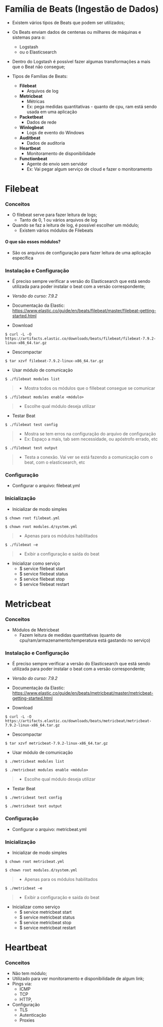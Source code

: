 # Família de Beats (Ingestão de Dados)

- Existem vários tipos de Beats que podem ser utilizados;
- Os Beats enviam dados de centenas ou milhares de máquinas e sistemas para o:
  - Logstash
  - ou o Elasticsearch
- Dentro do Logstash é possível fazer algumas transformações a mais que o Beat não consegue;

- Tipos de Famílias de Beats:
  - **Filebeat**
    - Arquivos de log
  - **Metricbeat**
    - Métricas
    - Ex: pega medidas quantitativas - quanto de cpu, ram está sendo usada em uma aplicação
  - **Packetbeat**
    - Dados de rede
  - **Winlogbeat**
    - Logs de evento do Windows
  - **Auditbeat**
    - Dados de auditoria
  - **Heartbeat**
    - Monitoramento de disponibilidade
  - **Functionbeat**
    - Agente de envio sem servidor
    - Ex: Vai pegar algum serviço de cloud e fazer o monitoramento

# Filebeat

### Conceitos
- O filebeat serve para fazer leitura de logs;
  - Tanto de 0, 1 ou vários arquivos de log
- Quando se faz a leitura de log, é possível escolher um módulo;
  - Existem vários módulos de Filebeats
#### O que são esses módulos?
- São os arquivos de configuração para fazer leitura de uma aplicação específica

### Instalação e Configuração
- É preciso sempre verificar a versão do Elasticsearch que está sendo utilizada para poder instalar o beat com a versão correspondente;
- *Versão do curso: 7.9.2*
- Documentação da Elastic: https://www.elastic.co/guide/en/beats/filebeat/master/filebeat-getting-started.html

- Download
```
$ curl -L -O https://artifacts.elastic.co/downloads/beats/filebeat/filebeat-7.9.2-linux-x86_64.tar.gz
```
- Descompactar
```
$ tar xzvf filebeat-7.9.2-linux-x86_64.tar.gz
```
- Usar módulo de comunicação
```
$ ./filebeat modules list
```
> - Mostra todos os módulos que o fillebeat consegue se comunicar
```
$ ./filebeat modules enable <módulo>
```
> - Escolhe qual módulo deseja utilizar
- Testar Beat
```
$ ./filebeat test config
```
> - Mostra se tem erros na configuração do arquivo de configuração
> - Ex: Espaço a mais, tab sem necessidade, ou apóstrofo errado, etc
```
$ ./filebeat test output
```
> - Testa a conexão. Vai ver se está fazendo a comunicação com o beat, com o elasticsearch, etc

### Configuração

- Configurar o arquivo: filebeat.yml

### Inicialização

- Inicializar de modo simples
```
$ chown root filebeat.yml
```
```
$ chown root modules.d/system.yml
```
> - Apenas para os módulos habilitados
```
$ ./filebeat –e
```
> - Exibir a configuração e saída do beat

- Inicializar como serviço
  - $ service filebeat start
  - $ service filebeat status
  - $ service filebeat stop
  - $ service filebeat restart

# Metricbeat

### Conceitos
- Módulos de Metricbeat
  - Fazem leitura de medidas quantitativas (quanto de cpu/ram/armazenamento/temperatura está gastando no serviço)
 
### Instalação e Configuração
- É preciso sempre verificar a versão do Elasticsearch que está sendo utilizada para poder instalar o beat com a versão correspondente;
- *Versão do curso: 7.9.2*
- Documentação da Elastic: https://www.elastic.co/guide/en/beats/metricbeat/master/metricbeat-getting-started.html

- Download
```
$ curl -L -O https://artifacts.elastic.co/downloads/beats/metricbeat/metricbeat-7.9.2-linux-x86_64.tar.gz
```
- Descompactar
```
$ tar xzvf metricbeat-7.9.2-linux-x86_64.tar.gz
```
- Usar módulo de comunicação
```
$ ./metricbeat modules list
```
```
$ ./metricbeat modules enable <módulo>
```
> - Escolhe qual módulo deseja utilizar
- Testar Beat
```
$ ./metricbeat test config
```
```
$ ./metricbeat test output
```
### Configuração

- Configurar o arquivo: metricbeat.yml

### Inicialização

- Inicializar de modo simples
```
$ chown root metricbeat.yml
```
```
$ chown root modules.d/system.yml
```
> - Apenas para os módulos habilitados
```
$ ./metricbeat –e
```
> - Exibir a configuração e saída do beat

- Inicializar como serviço
  - $ service metricbeat start
  - $ service metricbeat status
  - $ service metricbeat stop
  - $ service metricbeat restart
 
# Heartbeat

### Conceitos
- Não tem módulo;
- Utilizado para ver monitoramento e disponibilidade de algum link;
- Pings via:
  - ICMP
  - TCP
  - HTTP,
- Configuração
  - TLS
  - Autenticação
  - Proxies
